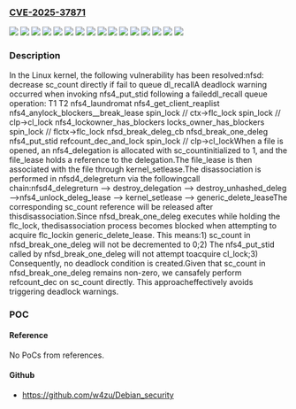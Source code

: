 ### [CVE-2025-37871](https://cve.mitre.org/cgi-bin/cvename.cgi?name=CVE-2025-37871)
![](https://img.shields.io/static/v1?label=Product&message=Linux&color=blue)
![](https://img.shields.io/static/v1?label=Version&message=133f5e2a37ce08c82d24e8fba65e0a81deae4609%20&color=brightgreen)
![](https://img.shields.io/static/v1?label=Version&message=230ca758453c63bd38e4d9f4a21db698f7abada8%20&color=brightgreen)
![](https://img.shields.io/static/v1?label=Version&message=5.10.236%20&color=brightgreen)
![](https://img.shields.io/static/v1?label=Version&message=5.15.180%20&color=brightgreen)
![](https://img.shields.io/static/v1?label=Version&message=6.1.134%20&color=brightgreen)
![](https://img.shields.io/static/v1?label=Version&message=6.12.23%20&color=brightgreen)
![](https://img.shields.io/static/v1?label=Version&message=6.14.2%20&color=brightgreen)
![](https://img.shields.io/static/v1?label=Version&message=6.6.87%20&color=brightgreen)
![](https://img.shields.io/static/v1?label=Version&message=63b91c8ff4589f5263873b24c052447a28e10ef7%20&color=brightgreen)
![](https://img.shields.io/static/v1?label=Version&message=9a81cde8c7ce65dd90fb47ceea93a45fc1a2fbd1%20&color=brightgreen)
![](https://img.shields.io/static/v1?label=Version&message=b874cdef4e67e5150e07eff0eae1cbb21fb92da1%20&color=brightgreen)
![](https://img.shields.io/static/v1?label=Version&message=cad3479b63661a399c9df1d0b759e1806e2df3c8%20&color=brightgreen)
![](https://img.shields.io/static/v1?label=Version&message=cdb796137c57e68ca34518d53be53b679351eb86%20&color=brightgreen)
![](https://img.shields.io/static/v1?label=Version&message=d96587cc93ec369031bcd7658c6adc719873c9fd%20&color=brightgreen)
![](https://img.shields.io/static/v1?label=Vulnerability&message=n%2Fa&color=blue)

### Description

In the Linux kernel, the following vulnerability has been resolved:nfsd: decrease sc_count directly if fail to queue dl_recallA deadlock warning occurred when invoking nfs4_put_stid following a faileddl_recall queue operation:            T1                            T2                                nfs4_laundromat                                 nfs4_get_client_reaplist                                  nfs4_anylock_blockers__break_lease spin_lock // ctx->flc_lock                                   spin_lock // clp->cl_lock                                   nfs4_lockowner_has_blockers                                    locks_owner_has_blockers                                     spin_lock // flctx->flc_lock nfsd_break_deleg_cb  nfsd_break_one_deleg   nfs4_put_stid    refcount_dec_and_lock     spin_lock // clp->cl_lockWhen a file is opened, an nfs4_delegation is allocated with sc_countinitialized to 1, and the file_lease holds a reference to the delegation.The file_lease is then associated with the file through kernel_setlease.The disassociation is performed in nfsd4_delegreturn via the followingcall chain:nfsd4_delegreturn --> destroy_delegation --> destroy_unhashed_deleg -->nfs4_unlock_deleg_lease --> kernel_setlease --> generic_delete_leaseThe corresponding sc_count reference will be released after thisdisassociation.Since nfsd_break_one_deleg executes while holding the flc_lock, thedisassociation process becomes blocked when attempting to acquire flc_lockin generic_delete_lease. This means:1) sc_count in nfsd_break_one_deleg will not be decremented to 0;2) The nfs4_put_stid called by nfsd_break_one_deleg will not attempt toacquire cl_lock;3) Consequently, no deadlock condition is created.Given that sc_count in nfsd_break_one_deleg remains non-zero, we cansafely perform refcount_dec on sc_count directly. This approacheffectively avoids triggering deadlock warnings.

### POC

#### Reference
No PoCs from references.

#### Github
- https://github.com/w4zu/Debian_security

